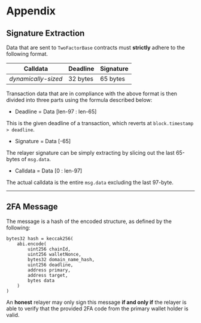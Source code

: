 # Appendix

## Signature Extraction

Data that are sent to `TwoFactorBase` contracts must **strictly** adhere to the following format.

|  Calldata | Deadline | Signature |
| --- | --- | --- |
| *dynamically-sized* | 32 bytes | 65 bytes |

Transaction data that are in compliance with the above format is then divided into three parts using the formula described below:

- Deadline = Data [len-97 : len-65]

This is the given deadline of a transaction, which reverts at `block.timestamp > deadline`.

- Signature = Data [-65]

The relayer signature can be simply extracting by slicing out the last 65-bytes of `msg.data`.

- Calldata = Data [0 : len-97]

The actual calldata is the entire `msg.data` excluding the last 97-byte.

---

## 2FA Message

The message is a hash of the encoded structure, as defined by the following:

```solidity
bytes32 hash = keccak256(
    abi.encode(
        uint256 chainId,
        uint256 walletNonce,
        bytes32 domain_name_hash,
        uint256 deadline,
        address primary,
        address target,
        bytes data
    )
)
```

An **honest** relayer may only sign this message **if and only if** the relayer is able to verify that the provided 2FA code from the primary wallet holder is valid.